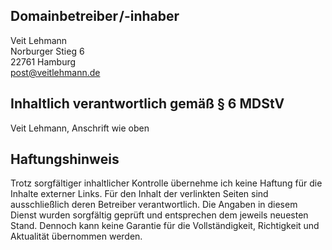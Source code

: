 ## Domainbetreiber&#8202;/<wbr/><nobr>-inhaber</nobr>

Veit Lehmann  
Norburger Stieg 6  
22761 Hamburg  
[post@veitlehmann.de](mailto:post@veitlehmann.de)

## Inhaltlich verantwortlich gemäß § 6 MDStV

Veit Lehmann, Anschrift wie oben

## Haftungshinweis

Trotz sorgfältiger inhaltlicher Kontrolle übernehme ich keine Haftung für die Inhalte externer Links. Für den Inhalt der verlinkten Seiten sind ausschließlich deren Betreiber verantwortlich. Die Angaben in diesem Dienst wurden sorgfältig geprüft und entsprechen dem jeweils neuesten Stand. Dennoch kann keine Garantie für die Vollständigkeit, Richtigkeit und Aktualität übernommen werden.
